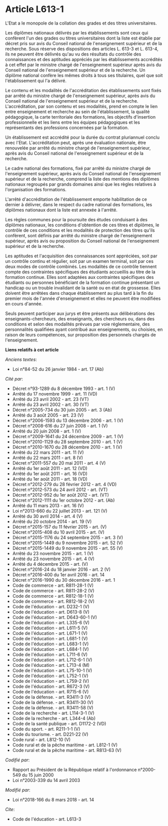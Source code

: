 # Article L613-1

L'Etat a le monopole de la collation des grades et des titres universitaires.

Les diplômes nationaux délivrés par les établissements sont ceux qui confèrent l'un des grades ou titres universitaires dont
la liste est établie par décret pris sur avis du Conseil national de l'enseignement supérieur et de la recherche. Sous
réserve des dispositions des articles L. 613-3 et L. 613-4, ils ne peuvent être délivrés qu'au vu des résultats du contrôle
des connaissances et des aptitudes appréciés par les établissements accrédités à cet effet par le ministre chargé de
l'enseignement supérieur après avis du Conseil national de l'enseignement supérieur et de la recherche. Un diplôme national
confère les mêmes droits à tous ses titulaires, quel que soit l'établissement qui l'a délivré.

Le contenu et les modalités de l'accréditation des établissements sont fixés par arrêté du ministre chargé de l'enseignement
supérieur, après avis du Conseil national de l'enseignement supérieur et de la recherche. L'accréditation, par son contenu et
ses modalités, prend en compte le lien entre enseignement et recherche au sein de l'établissement, la qualité pédagogique, la
carte territoriale des formations, les objectifs d'insertion professionnelle et les liens entre les équipes pédagogiques et
les représentants des professions concernées par la formation.

Un établissement est accrédité pour la durée du contrat pluriannuel conclu avec l'Etat. L'accréditation peut, après une
évaluation nationale, être renouvelée par arrêté du ministre chargé de l'enseignement supérieur, après avis du Conseil
national de l'enseignement supérieur et de la recherche.

Le cadre national des formations, fixé par arrêté du ministre chargé de l'enseignement supérieur, après avis du Conseil
national de l'enseignement supérieur et de la recherche, comprend la liste des mentions des diplômes nationaux regroupés par
grands domaines ainsi que les règles relatives à l'organisation des formations.

L'arrêté d'accréditation de l'établissement emporte habilitation de ce dernier à délivrer, dans le respect du cadre national
des formations, les diplômes nationaux dont la liste est annexée à l'arrêté.

Les règles communes pour la poursuite des études conduisant à des diplômes nationaux, les conditions d'obtention de ces
titres et diplômes, le contrôle de ces conditions et les modalités de protection des titres qu'ils confèrent, sont définis
par arrêté du ministre chargé de l'enseignement supérieur, après avis ou proposition du Conseil national de l'enseignement
supérieur et de la recherche.

Les aptitudes et l'acquisition des connaissances sont appréciées, soit par un contrôle continu et régulier, soit par un
examen terminal, soit par ces deux modes de contrôle combinés. Les modalités de ce contrôle tiennent compte des contraintes
spécifiques des étudiants accueillis au titre de la formation continue. Elles sont adaptées aux contraintes spécifiques des
étudiants ou personnes bénéficiant de la formation continue présentant un handicap ou un trouble invalidant de la santé ou en
état de grossesse. Elles doivent être arrêtées dans chaque établissement au plus tard à la fin du premier mois de l'année
d'enseignement et elles ne peuvent être modifiées en cours d'année.

Seuls peuvent participer aux jurys et être présents aux délibérations des enseignants-chercheurs, des enseignants, des
chercheurs ou, dans des conditions et selon des modalités prévues par voie réglementaire, des personnalités qualifiées ayant
contribué aux enseignements, ou choisies, en raison de leurs compétences, sur proposition des personnels chargés de
l'enseignement.

**Liens relatifs à cet article**

_Anciens textes_:

  - Loi n°84-52 du 26 janvier 1984 - art. 17 (Ab)

_Cité par_:

  - Décret n°93-1289 du 8 décembre 1993 - art. 1 (V)
  - Arrêté du 17 novembre 1999 - art. 11 (VD)
  - Arrêté du 23 avril 2002 - art. 23 (VT)
  - Arrêté du 23 avril 2002 - art. 30 (VT)
  - Décret n°2005-734 du 30 juin 2005 - art. 3 (Ab)
  - Arrêté du 3 août 2005 - art. 23 (V)
  - Décret n°2006-1593 du 13 décembre 2006 - art. 1 (V)
  - Décret n°2008-616 du 27 juin 2008 - art. 1 (V)
  - Arrêté du 20 juin 2008 - art. 1 (V)
  - Décret n°2009-1641 du 24 décembre 2009 - art. 1 (V)
  - Décret n°2010-1129 du 28 septembre 2010 - art. 1 (V)
  - Décret n°2010-1670 du 28 décembre 2010 - art. 1 (V)
  - Arrêté du 22 mars 2011 - art. 11 (V)
  - Arrêté du 22 mars 2011 - art. 8 (V)
  - Décret n°2011-557 du 20 mai 2011 - art. 4 (V)
  - Arrêté du 1er août 2011 - art. 12 (VD)
  - Arrêté du 1er août 2011 - art. 16 (VD)
  - Arrêté du 1er août 2011 - art. 18 (VD)
  - Décret n°2012-279 du 28 février 2012 - art. 4 (VD)
  - Décret n°2012-573 du 24 avril 2012 - art. (VT)
  - Décret n°2012-952 du 1er août 2012 - art. (VT)
  - Décret n°2012-1111 du 1er octobre 2012 - art. (Ab)
  - Arrêté du 11 mars 2013 - art. 16 (V)
  - Loi n°2013-660 du 22 juillet 2013 - art. 121 (V)
  - Arrêté du 30 avril 2014 - art. 4 (V)
  - Arrêté du 20 octobre 2014 - art. 19 (V)
  - Décret n°2015-157 du 11 février 2015 - art. (V)
  - Décret n°2015-408 du 10 avril 2015 - art. (V)
  - Décret n°2015-1176 du 24 septembre 2015 - art. 3 (V)
  - Décret n°2015-1449 du 9 novembre 2015 - art. 52 (V)
  - Décret n°2015-1449 du 9 novembre 2015 - art. 55 (V)
  - Arrêté du 23 novembre 2015 - art. 1 (V)
  - Arrêté du 23 novembre 2015 - art. 4 (V)
  - Arrêté du 4 décembre 2015 - art. (V)
  - Décret n°2016-24 du 18 janvier 2016 - art. 2 (V)
  - Décret n°2016-400 du 1er avril 2016 - art. 14
  - Décret n°2016-1990 du 30 décembre 2016 - art. 1
  - Code de commerce - art. R811-28-1 (V)
  - Code de commerce - art. R811-28-2 (V)
  - Code de commerce - art. R812-18-1 (V)
  - Code de commerce - art. R812-18-2 (V)
  - Code de l'éducation - art. D232-1 (V)
  - Code de l'éducation - art. D613-8 (V)
  - Code de l'éducation - art. D643-60-1 (V)
  - Code de l'éducation - art. L335-6 (V)
  - Code de l'éducation - art. L611-5 (V)
  - Code de l'éducation - art. L671-1 (V)
  - Code de l'éducation - art. L681-1 (V)
  - Code de l'éducation - art. L683-1 (V)
  - Code de l'éducation - art. L684-1 (V)
  - Code de l'éducation - art. L711-6 (V)
  - Code de l'éducation - art. L712-6-1 (V)
  - Code de l'éducation - art. L713-4 (M)
  - Code de l'éducation - art. L75-10-1 (V)
  - Code de l'éducation - art. L752-1 (V)
  - Code de l'éducation - art. L759-2 (V)
  - Code de l'éducation - art. R672-3 (V)
  - Code de l'éducation - art. R715-6 (V)
  - Code de la défense. - art. R3411-3 (V)
  - Code de la défense. - art. R3411-30 (V)
  - Code de la défense. - art. R3411-58 (V)
  - Code de la recherche - art. L114-3-1 (V)
  - Code de la recherche - art. L344-4 (Ab)
  - Code de la santé publique - art. D1172-2 (VD)
  - Code du sport. - art. R211-1-1 (V)
  - Code du tourisme. - art. D221-22 (V)
  - Code rural - art. L812-10 (V)
  - Code rural et de la pêche maritime - art. L812-1 (V)
  - Code rural et de la pêche maritime - art. R813-63 (V)

_Codifié par_:

  - Rapport au Président de la République relatif à l'ordonnance n°2000-549 du 15 juin 2000
  - Loi n°2003-339 du 14 avril 2003

_Modifié par_:

  - Loi n°2018-166 du 8 mars 2018 - art. 14

_Cite_:

  - Code de l'éducation - art. L613-3
